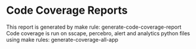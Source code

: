 # Code Coverage Reports

This report is generated by make rule: generate-code-coverage-report
Code coverage is run on sscape, percebro, alert and analytics python files
using make rules: generate-coverage-all-app
